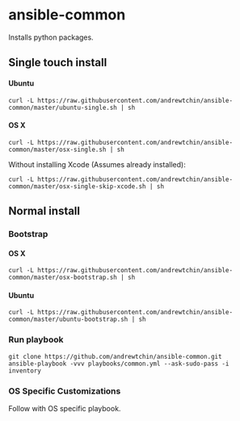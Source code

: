 # ansible-common

Installs python packages.

## Single touch install

#### Ubuntu

```
curl -L https://raw.githubusercontent.com/andrewtchin/ansible-common/master/ubuntu-single.sh | sh
```

#### OS X

```
curl -L https://raw.githubusercontent.com/andrewtchin/ansible-common/master/osx-single.sh | sh
```

Without installing Xcode (Assumes already installed):
```
curl -L https://raw.githubusercontent.com/andrewtchin/ansible-common/master/osx-single-skip-xcode.sh | sh
```

## Normal install

### Bootstrap

#### OS X

```
curl -L https://raw.githubusercontent.com/andrewtchin/ansible-common/master/osx-bootstrap.sh | sh
```

#### Ubuntu

```
curl -L https://raw.githubusercontent.com/andrewtchin/ansible-common/master/ubuntu-bootstrap.sh | sh
```

### Run playbook

```
git clone https://github.com/andrewtchin/ansible-common.git
ansible-playbook -vvv playbooks/common.yml --ask-sudo-pass -i inventory
```

### OS Specific Customizations
Follow with OS specific playbook.
